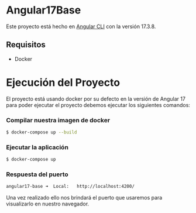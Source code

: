 # Angular17Base

Este proyecto está hecho en [Angular CLI](https://github.com/angular/angular-cli) con la versión 17.3.8.

## Requisitos

* Docker

# Ejecución del Proyecto

El proyecto está usando docker por su defecto en la versión de
Angular 17 para poder ejecutar el proyecto debemos ejecutar los siguientes comandos:

### Compilar nuestra imagen de docker

```bash
$ docker-compose up --build
```

### Ejecutar la aplicación

```bash
$ docker-compose up
```

### Respuesta del puerto

```bash
angular17-base ➜  Local:   http://localhost:4200/
```

Una vez realizado ello nos brindará el puerto que usaremos para visualizarlo en nuestro navegador.
